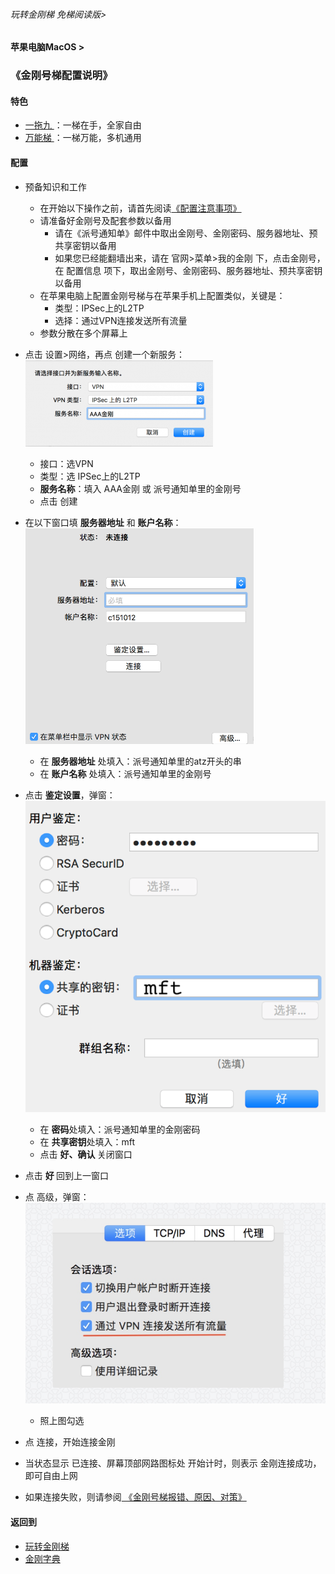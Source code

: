 ###### 玩转金刚梯 免梯阅读版>
#### 苹果电脑MacOS >
### 《金刚号梯配置说明》

#### 特色
  - [ 一拖九 ](https://github.com/a2zitpro/web/blob/master/LadderFree/kkDictionary/OneForNine.md)：一梯在手，全家自由
  - [ 万能梯 ](https://github.com/a2zitpro/web/blob/master/LadderFree/kkDictionary/KKLadderKKIDMultipurpose.md)：一梯万能，多机通用
 
#### 配置
- 预备知识和工作
  - 在开始以下操作之前，请首先阅读[《配置注意事项》](https://github.com/a2zitpro/web/blob/master/LadderFree/kkDictionary/ConsiderationsWhileConfigureKKID.md)
  - 请准备好金刚号及配套参数以备用
    - 请在《派号通知单》邮件中取出金刚号、金刚密码、服务器地址、预共享密钥以备用
    - 如果您已经能翻墙出来，请在 官网>菜单>我的金刚 下，点击金刚号，在 配置信息 项下，取出金刚号、金刚密码、服务器地址、预共享密钥以备用
  - 在苹果电脑上配置金刚号梯与在苹果手机上配置类似，关键是：
    - 类型：IPSec上的L2TP
    - 选择：通过VPN连接发送所有流量
  - 参数分散在多个屏幕上

- 点击 设置>网络，再点 创建一个新服务：
![image](https://github.com/a2zitpro/web/blob/master/LadderFree/Apple/MacOS/KKLadderKKID/217915F1-5B28-49AE-9A0F-E7ECCC1C6EBB.png)
  - 接口：选VPN
  - 类型：选 IPSec上的L2TP
  - <strong>服务名称</strong>：填入 AAA金刚 或 派号通知单里的金刚号
  - 点击 创建
- 在以下窗口填 <strong>服务器地址</strong> 和 <strong>账户名称</strong>：
![image](https://github.com/a2zitpro/web/blob/master/LadderFree/Apple/MacOS/KKLadderKKID/559239BC-39C0-4940-89B0-3E5FE837F055.png)
  - 在 <strong>服务器地址</strong> 处填入：派号通知单里的atz开头的串 
  - 在 <strong>账户名称</strong> 处填入：派号通知单里的金刚号
- 点击 <strong>鉴定设置</strong>，弹窗：
![image](https://github.com/a2zitpro/web/blob/master/LadderFree/Apple/MacOS/KKLadderKKID/macos-screen3.png)
  - 在 <strong>密码</strong>处填入：派号通知单里的金刚密码
  - 在 <strong>共享密钥</strong>处填入：mft
  - 点击 <strong> 好、确认 </strong>关闭窗口
- 点击 <strong> 好 </strong>回到上一窗口
- 点 高级，弹窗：
![image](https://github.com/a2zitpro/web/blob/master/LadderFree/Apple/MacOS/KKLadderKKID/A6F969F0-F85B-4E2D-8CDB-5B5E895DCD38.jpeg)
  - 照上图勾选
- 点 连接，开始连接金刚
- 当状态显示 已连接、屏幕顶部网路图标处 开始计时，则表示 金刚连接成功，即可自由上网
- 如果连接失败，则请参阅[ 《金刚号梯报错、原因、对策》](https://github.com/a2zitpro/web/blob/master/LadderFree/kkDictionary/KKLadderKKIDErroMessage.md)


#### 返回到
- [玩转金刚梯](https://github.com/a2zitpro/web/blob/master/LadderFree/A.md)
- [金刚字典](https://github.com/a2zitpro/web/blob/master/LadderFree/kkDictionary/KKDictionary.md)
